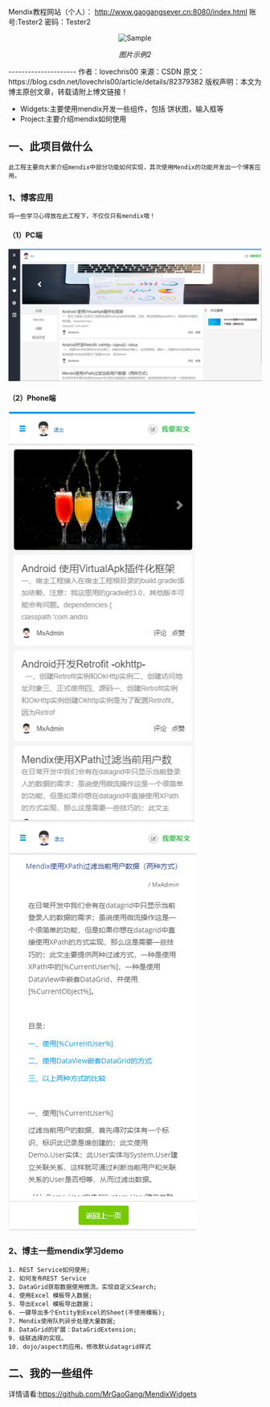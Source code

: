 Mendix教程网站（个人）：
http://www.gaogangsever.cn:8080/index.html
账号:Tester2
密码：Tester2

<p align="center">
    <img src="https://img-blog.csdn.net/20180904102458446?watermark/2/text/aHR0cHM6Ly9ibG9nLmNzZG4ubmV0L2xvdmVjaHJpczAw/font/5a6L5L2T/fontsize/400/fill/I0JBQkFCMA==/dissolve/70" alt="Sample"  width="250" height="140">
    <p align="center">
        <em>图片示例2</em>
    </p>
</p>
--------------------- 
作者：lovechris00 
来源：CSDN 
原文：https://blog.csdn.net/lovechris00/article/details/82379382 
版权声明：本文为博主原创文章，转载请附上博文链接！

- Widgets:主要使用mendix开发一些组件，包括 饼状图，输入框等
- Project:主要介绍mendix如何使用


## 一、此项目做什么

    此工程主要向大家介绍mendix中部分功能如何实现，其次使用Mendix的功能开发出一个博客应用。
    
### 1、博客应用
    将一些学习心得放在此工程下，不仅仅只有mendix哦！
 
#### （1）PC端
![PC端图片](https://github.com/MrGaoGang/luckly_mendix/blob/master/images/main.png)

#### （2）Phone端

![手机端首页](https://github.com/MrGaoGang/luckly_mendix/blob/master/images/phone.png)
![手机端文章详情](https://github.com/MrGaoGang/luckly_mendix/blob/master/images/phone_detail.png)

### 2、博主一些mendix学习demo
    1. REST Service如何使用;
    2. 如何发布REST Service
    3. DataGrid获取数据使用微流，实现自定义Search;
    4. 使用Excel 模板导入数据;
    5. 导出Excel 模板导出数据；
    6. 一键导出多个Entity到Excel的Sheet(不使用模板);
    7. Mendix使用队列异步处理大量数据;
    8. DataGrid的扩展：DataGridExtension;
    9. 级联选择的实现。
    10. dojo/aspect的应用，修改默认datagrid样式



## 二、我的一些组件
详情请看:https://github.com/MrGaoGang/MendixWidgets

